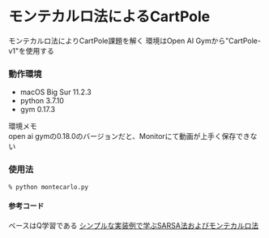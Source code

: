# モンテカルロ法によるCartPole

モンテカルロ法によりCartPole課題を解く
環境はOpen AI Gymから"CartPole-v1"を使用する

### 動作環境
- macOS Big Sur 11.2.3
- python 3.7.10
- gym 0.17.3

環境メモ  
open ai gymの0.18.0のバージョンだと、Monitorにて動画が上手く保存できない

### 使用法
```zsh:
% python montecarlo.py
```

#### 参考コード
ベースはQ学習である
[シンプルな実装例で学ぶSARSA法およびモンテカルロ法](https://qiita.com/sugulu_Ogawa_ISID/items/7a14117bbd3d926eb1f2)
